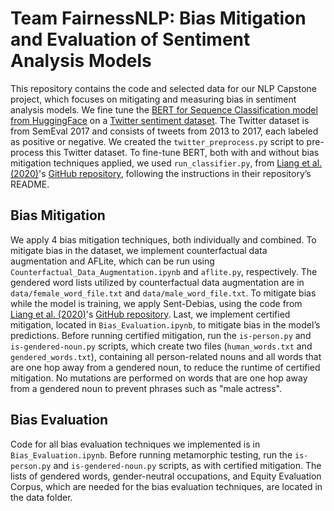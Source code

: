 # Team FairnessNLP: Bias Mitigation and Evaluation of Sentiment Analysis Models

This repository contains the code and selected data for our NLP Capstone project, which focuses on mitigating and measuring bias in sentiment analysis models. We fine tune the [BERT for Sequence Classification model from HuggingFace](https://huggingface.co/transformers/model_doc/bert.html#bertforsequenceclassification) on a [Twitter sentiment dataset](https://www.aclweb.org/anthology/S17-2088/). The Twitter dataset is from SemEval 2017 and consists of tweets from 2013 to 2017, each labeled as positive or negative. We created the `twitter_preprocess.py` script to pre-process this Twitter dataset. To fine-tune BERT, both with and without bias mitigation techniques applied, we used `run_classifier.py`, from [Liang et al. (2020)](https://www.aclweb.org/anthology/2020.acl-main.488/)'s [GitHub repository](https://github.com/pliang279/sent_debias), following the instructions in their repository’s README.

## Bias Mitigation

We apply 4 bias mitigation techniques, both individually and combined. To mitigate bias in the dataset, we implement counterfactual data augmentation and AFLite, which can be run using `Counterfactual_Data_Augmentation.ipynb` and `aflite.py`, respectively. The gendered word lists utilized by counterfactual data augmentation are in `data/female_word_file.txt` and `data/male_word_file.txt`. To mitigate bias while the model is training, we apply Sent-Debias, using the code from [Liang et al. (2020)](https://www.aclweb.org/anthology/2020.acl-main.488/)'s [GitHub repository](https://github.com/pliang279/sent_debias). Last, we implement certified mitigation, located in `Bias_Evaluation.ipynb`, to mitigate bias in the model’s predictions. Before running certified mitigation, run the `is-person.py` and `is-gendered-noun.py` scripts, which create two files (`human_words.txt` and `gendered_words.txt`), containing all person-related nouns and all words that are one hop away from a gendered noun, to reduce the runtime of certified mitigation. No mutations are performed on words that are one hop away from a gendered noun to prevent phrases such as "male actress".

## Bias Evaluation

Code for all bias evaluation techniques we implemented is in `Bias_Evaluation.ipynb`. Before running metamorphic testing, run the `is-person.py` and `is-gendered-noun.py` scripts, as with certified mitigation. The lists of gendered words, gender-neutral occupations, and Equity Evaluation Corpus, which are needed for the bias evaluation techniques, are located in the data folder.
